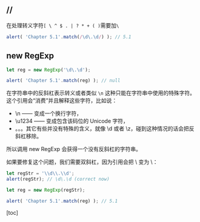 ## //
在处理转义字符`[ \ ^ $ . | ? * + ( )`需要加`\`
```js
alert( 'Chapter 5.1'.match(/\d\.\d/) ); // 5.1

```

## new RegExp
```js
let reg = new RegExp('\d\.\d');

alert( 'Chapter 5.1'.match(reg) ); // null

```
在字符串中的反斜杠表示转义或者类似 `\n` 这种只能在字符串中使用的特殊字符。这个引用会“消费”并且解释这些字符，比如说：

* \n —— 变成一个换行字符，
* \u1234 —— 变成包含该码位的 Unicode 字符，
* 。。。其它有些并没有特殊的含义，就像 \d 或者 \z，碰到这种情况的话会把反斜杠移除。

所以调用 new RegExp 会获得一个没有反斜杠的字符串。 

如果要修复这个问题，我们需要双斜杠，因为引用会把 \\ 变为 \：

```js
let regStr = '\\d\\.\\d';
alert(regStr); // \d\.\d (correct now)

let reg = new RegExp(regStr);

alert( 'Chapter 5.1'.match(reg) ); // 5.1

```

[toc]

